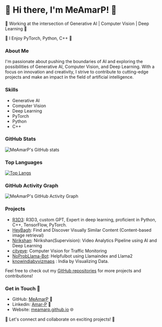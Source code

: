 # 👋 Hi there, I'm MeAmarP! 👋

🌟 Working at the intersection of Generative AI | Computer Vision | Deep Learning 🌟

🚀 I Enjoy PyTorch, Python, C++ 🚀

### About Me

I'm passionate about pushing the boundaries of AI and exploring the possibilities of Generative AI, Computer Vision, and Deep Learning. With a focus on innovation and creativity, I strive to contribute to cutting-edge projects and make an impact in the field of artificial intelligence.

### Skills

- Generative AI
- Computer Vision
- Deep Learning
- PyTorch
- Python
- C++
  
### GitHub Stats

![MeAmarP's GitHub stats](https://github-readme-stats.vercel.app/api?username=MeAmarP&show_icons=true&theme=dark)

### Top Languages

[![Top Langs](https://github-readme-stats.vercel.app/api/top-langs/?username=MeAmarP&layout=compact&theme=dark)](https://github.com/MeAmarP)

### GitHub Activity Graph

![MeAmarP's GitHub Activity Graph](https://github-readme-streak-stats.herokuapp.com/?user=MeAmarP&theme=dark)

### Projects

- [R3D3](https://chat.openai.com/g/g-ERYBEC2yK-r3d3): R3D3, custom GPT, Expert in deep learning, proficient in Python, C++, TensorFlow, PyTorch.
- [HeyBagh](https://github.com/MeAmarP/HeyBagh): Find and Discover Visually Similar Content (Content-based image retrieval)
- [Nirikshan](https://github.com/MeAmarP/Nirikshan): Nirikshan(Supervision): Video Analytics Pipeline using AI and Deep Learning
- [cityeye](https://github.com/MeAmarP/cityeye):  Computer Vision for Traffic Monitoring 
- [NoProbLlama-Bot](https://github.com/MeAmarP/NoProbLlama-Bot): Helpfulbot using Llamaindex and Llama2 
- [knowindiabyvizmaps](https://github.com/MeAmarP/knowindiabyvizmaps) : India by Visualizing Data.

Feel free to check out my [GitHub repositories](https://github.com/MeAmarP?tab=repositories) for more projects and contributions!

### Get in Touch 🚀

- GitHub: [MeAmarP](https://github.com/MeAmarP) 🌟
- Linkedin: [Amar-P](https://www.linkedin.com/in/meamarp/) 🔗
- Website: [meamarp.github.io](https://meamarp.github.io/) 🌐

🎉 Let's connect and collaborate on exciting projects! 🎉



